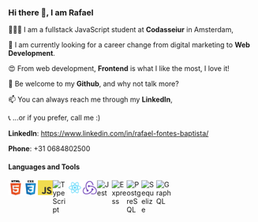 ### Hi there 👋, I am Rafael

👨🏻‍💻 I am a fullstack JavaScript student at **Codasseiur** in Amsterdam,

🔄  I am currently looking for a career change from digital marketing to **Web Development**. 
    
😍  From web development, **Frontend** is what I like the most, I love it!
    
💬  Be welcome to my **Github**, and why not talk more?

📫  You can always reach me through my **LinkedIn**, 

📞  ...or if you prefer, call me :)

**LinkedIn**: https://www.linkedin.com/in/rafael-fontes-baptista/

**Phone**: +31 0684802500
    


#### Languages and Tools

<p><a href="https://developer.mozilla.org/en-US/docs/Web/Guide/HTML/HTML5" rel="nofollow"> <img align="left" alt="HTML5" title="HTML5" width="30px" src="https://raw.githubusercontent.com/github/explore/80688e429a7d4ef2fca1e82350fe8e3517d3494d/topics/html/html.png" style="max-width:100%;"> </a></p>
<p><a href="https://developer.mozilla.org/en-US/docs/Web/CSS" rel="nofollow"> <img align="left" alt="CSS3" title="CSS3" width="30px" src="https://raw.githubusercontent.com/github/explore/80688e429a7d4ef2fca1e82350fe8e3517d3494d/topics/css/css.png" style="max-width:100%;"> </a></p>
<p><a href="https://developer.mozilla.org/en-US/docs/Web/JavaScript" rel="nofollow"> <img align="left" alt="JavaScript" title="JavaScript" width="30px" src="https://raw.githubusercontent.com/github/explore/80688e429a7d4ef2fca1e82350fe8e3517d3494d/topics/javascript/javascript.png" style="max-width:100%;"> </a></p>
<p><a href="https://www.typescriptlang.org/" rel="nofollow"> <img align="left" alt="TypeScript" title="TypeScript" width="30px" src="https://camo.githubusercontent.com/9255dba4a9ad5a906afd63a77b2d3498cbd7fa527008a417968683f5e8e545b2/68747470733a2f2f75706c6f61642e77696b696d656469612e6f72672f77696b6970656469612f636f6d6d6f6e732f7468756d622f342f34632f547970657363726970745f6c6f676f5f323032302e7376672f3132303070782d547970657363726970745f6c6f676f5f323032302e7376672e706e67" data-canonical-src="https://upload.wikimedia.org/wikipedia/commons/thumb/4/4c/Typescript_logo_2020.svg/1200px-Typescript_logo_2020.svg.png" style="max-width:100%;"> </a></p>
<p><a href="https://reactjs.org/" rel="nofollow"> <img align="left" alt="React" title="React" width="30px" src="https://raw.githubusercontent.com/github/explore/80688e429a7d4ef2fca1e82350fe8e3517d3494d/topics/react/react.png" style="max-width:100%;"> </a></p>
<p><a href="https://redux.js.org" rel="nofollow"> <img align="left" alt="Redux" title="Redux" width="30px" src="https://raw.githubusercontent.com/github/explore/80688e429a7d4ef2fca1e82350fe8e3517d3494d/topics/redux/redux.png" style="max-width:100%;"> </a></p>
<p><a href="https://jestjs.io" rel="nofollow"> <img align="left" alt="Jest" title="Jest" width="30px" src="https://camo.githubusercontent.com/ce0a32825268b09cd5e0fc7c2a09c587a708491427cb794cade8f1866f7284c6/68747470733a2f2f7777772e766563746f726c6f676f2e7a6f6e652f6c6f676f732f6a6573746a73696f2f6a6573746a73696f2d69636f6e2e737667" data-canonical-src="https://www.vectorlogo.zone/logos/jestjsio/jestjsio-icon.svg" style="max-width:100%;"> </a></p>
<p><a href="https://expressjs.com/" rel="nofollow"> <img align="left" alt="Express" title="Express" width="30px" src="https://avatars1.githubusercontent.com/u/5658226?s=200&amp;v=4" style="max-width:100%;"> </a></p>
<p><a href="https://www.postgresql.org/" rel="nofollow"> <img align="left" alt="PostgreSQL" title="PostgreSQL" width="30px" src="https://camo.githubusercontent.com/3399b62a8e3af0ce073c67fa9db01e39ccfb6ed3a4a3ebeabc54af110bf6b093/68747470733a2f2f7777772e706f737467726573716c2e6f72672f6d656469612f696d672f61626f75742f70726573732f656c657068616e742e706e67" data-canonical-src="https://www.postgresql.org/media/img/about/press/elephant.png" style="max-width:100%;"> </a></p>
<p><a href="https://sequelize.org/" rel="nofollow"> <img align="left" alt="Sequelize" title="Sequelize" width="30px" src="https://avatars1.githubusercontent.com/u/3591786?s=200&amp;v=4" style="max-width:100%;"> </a></p>
<p><a href="https://graphql.org/" rel="nofollow"><img src="https://camo.githubusercontent.com/fa5be1375cd5f950e889c5b5873de90fff7cd74514fdeef2ddd68171cc5494d9/68747470733a2f2f696d672e69636f6e73382e636f6d2f636f6c6f722f34382f3030303030302f6772617068716c2e706e67" align="left" width="30px" alt="GraphQL" data-canonical-src="https://img.icons8.com/color/48/000000/graphql.png" style="max-width:100%;"></a></p>

<!--
**Rafael-Fontes-Baptista/Rafael-Fontes-Baptista** is a ✨ _special_ ✨ repository because its `README.md` (this file) appears on your GitHub profile.

Here are some ideas to get you started:

- 🔭 I’m currently working on ...
- 🌱 I’m currently learning ...
- 👯 I’m looking to collaborate on ...
- 🤔 I’m looking for help with ...
- 💬 Ask me about ...
- 📫 How to reach me: ...
- 😄 Pronouns: ...
- ⚡ Fun fact: ...
-->
